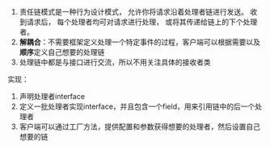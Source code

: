 1. 责任链模式是一种行为设计模式， 允许你将请求沿着处理者链进行发送。 收到请求后， 每个处理者均可对请求进行处理， 或将其传递给链上的下个处理者。
2. **解耦合**：不需要框架定义处理一个特定事件的过程，客户端可以根据需要以及**顺序**定义自己想要的处理链
3. 处理链中都是与接口进行交流，所以不用关注具体的接收者类

实现：
1. 声明处理者interface
2. 定义一批处理者实现interface，并且包含一个field，用来引用链中的后一个处理者
3. 客户端可以通过工厂方法，提供配置和参数获得想要的处理者，然后设置自己想要的链